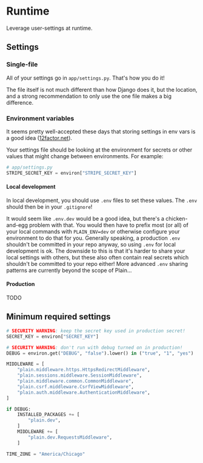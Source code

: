 # Runtime

Leverage user-settings at runtime.

## Settings

### Single-file

All of your settings go in `app/settings.py`.
That's how you do it!

The file itself is not much different than how Django does it,
but the location,
and a strong recommendation to only use the one file makes a big difference.

### Environment variables

It seems pretty well-accepted these days that storing settings in env vars is a good idea ([12factor.net](https://12factor.net/config)).

Your settings file should be looking at the environment for secrets or other values that might change between environments. For example:

```python
# app/settings.py
STRIPE_SECRET_KEY = environ["STRIPE_SECRET_KEY"]
```

#### Local development

In local development,
you should use `.env` files to set these values.
The `.env` should then be in your `.gitignore`!

It would seem like `.env.dev` would be a good idea,
but there's a chicken-and-egg problem with that.
You would then have to prefix most (or all) of your local commands with `PLAIN_ENV=dev` or otherwise configure your environment to do that for you.
Generally speaking,
a production `.env` shouldn't be committed in your repo anyway,
so using `.env` for local development is ok.
The downside to this is that it's harder to share your local settings with others,
but these also often contain real secrets which shouldn't be committed to your repo either!
More advanced `.env` sharing patterns are currently beyond the scope of Plain...

#### Production

TODO

## Minimum required settings

```python
# SECURITY WARNING: keep the secret key used in production secret!
SECRET_KEY = environ["SECRET_KEY"]

# SECURITY WARNING: don't run with debug turned on in production!
DEBUG = environ.get("DEBUG", "false").lower() in ("true", "1", "yes")

MIDDLEWARE = [
    "plain.middleware.https.HttpsRedirectMiddleware",
    "plain.sessions.middleware.SessionMiddleware",
    "plain.middleware.common.CommonMiddleware",
    "plain.csrf.middleware.CsrfViewMiddleware",
    "plain.auth.middleware.AuthenticationMiddleware",
]

if DEBUG:
    INSTALLED_PACKAGES += [
        "plain.dev",
    ]
    MIDDLEWARE += [
        "plain.dev.RequestsMiddleware",
    ]

TIME_ZONE = "America/Chicago"
```
